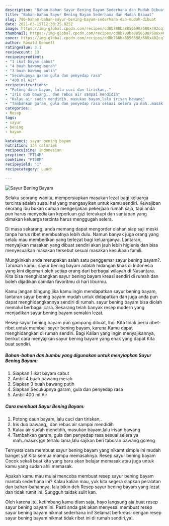 ```yaml
---
description: "Bahan-bahan Sayur Bening Bayam Sederhana dan Mudah Dibuat"
title: "Bahan-bahan Sayur Bening Bayam Sederhana dan Mudah Dibuat"
slug: 786-bahan-bahan-sayur-bening-bayam-sederhana-dan-mudah-dibuat
date: 2021-03-15T12:30:25.025Z
image: https://img-global.cpcdn.com/recipes/cd8b788ba8856598/680x482cq70/sayur-bening-bayam-foto-resep-utama.jpg
thumbnail: https://img-global.cpcdn.com/recipes/cd8b788ba8856598/680x482cq70/sayur-bening-bayam-foto-resep-utama.jpg
cover: https://img-global.cpcdn.com/recipes/cd8b788ba8856598/680x482cq70/sayur-bening-bayam-foto-resep-utama.jpg
author: Ronald Bennett
ratingvalue: 3.1
reviewcount: 13
recipeingredient:
- "1 ikat bayam cabut"
- "4 buah bawang merah"
- "3 buah bawang putih"
- "Secukupnya garam gula dan penyedap rasa"
- "400 ml Air"
recipeinstructions:
- "Potong daun bayam, lalu cuci dan tiriskan,."
- "Iris duo bawang,, dan rebus air sampai mendidih"
- "Kalau air sudah mendidih, masukan bayam,lalu irisan bawang"
- "Tambahkan garam, gula dan penyedap rasa sesuai selera ya mah..masak jgn terlalu lama,lalu sajikan beri taburan bawang goreng"
categories:
- Resep
tags:
- sayur
- bening
- bayam

katakunci: sayur bening bayam 
nutrition: 134 calories
recipecuisine: Indonesian
preptime: "PT14M"
cooktime: "PT58M"
recipeyield: "1"
recipecategory: Lunch

---
```



![Sayur Bening Bayam](https://img-global.cpcdn.com/recipes/cd8b788ba8856598/680x482cq70/sayur-bening-bayam-foto-resep-utama.jpg)

Selaku seorang wanita, mempersiapkan masakan lezat bagi keluarga tercinta adalah suatu hal yang mengasyikan untuk kamu sendiri. Kewajiban seorang ibu bukan cuman mengerjakan pekerjaan rumah saja, tapi anda pun harus menyediakan keperluan gizi tercukupi dan santapan yang dimakan keluarga tercinta harus menggugah selera.

Di masa  sekarang, anda memang dapat mengorder olahan siap saji meski tanpa harus ribet membuatnya lebih dulu. Namun banyak juga orang yang selalu mau memberikan yang terlezat bagi keluarganya. Lantaran, menyajikan masakan yang dibuat sendiri akan jauh lebih higienis dan bisa menyesuaikan masakan tersebut sesuai masakan kesukaan famili. 



Mungkinkah anda merupakan salah satu penggemar sayur bening bayam?. Tahukah kamu, sayur bening bayam adalah hidangan khas di Indonesia yang kini digemari oleh setiap orang dari berbagai wilayah di Nusantara. Kita bisa menghidangkan sayur bening bayam kreasi sendiri di rumah dan boleh dijadikan camilan favoritmu di hari liburmu.

Kamu jangan bingung jika kamu ingin mendapatkan sayur bening bayam, lantaran sayur bening bayam mudah untuk didapatkan dan juga anda pun dapat menghidangkannya sendiri di rumah. sayur bening bayam bisa diolah memalui berbagai cara. Sekarang telah banyak resep modern yang menjadikan sayur bening bayam semakin lezat.

Resep sayur bening bayam pun gampang dibuat, lho. Kita tidak perlu ribet-ribet untuk membeli sayur bening bayam, karena Kamu dapat menghidangkan di rumah sendiri. Bagi Kalian yang ingin menyajikannya, berikut cara menyajikan sayur bening bayam yang enak yang dapat Kita buat sendiri.

<!--inarticleads1-->

##### Bahan-bahan dan bumbu yang digunakan untuk menyiapkan Sayur Bening Bayam:

1. Siapkan 1 ikat bayam cabut
1. Ambil 4 buah bawang merah
1. Siapkan 3 buah bawang putih
1. Siapkan Secukupnya garam, gula dan penyedap rasa
1. Ambil 400 ml Air




<!--inarticleads2-->

##### Cara membuat Sayur Bening Bayam:

1. Potong daun bayam, lalu cuci dan tiriskan,.
1. Iris duo bawang,, dan rebus air sampai mendidih
1. Kalau air sudah mendidih, masukan bayam,lalu irisan bawang
1. Tambahkan garam, gula dan penyedap rasa sesuai selera ya mah..masak jgn terlalu lama,lalu sajikan beri taburan bawang goreng




Ternyata cara membuat sayur bening bayam yang nikamt simple ini mudah banget ya! Kita semua mampu memasaknya. Resep sayur bening bayam Cocok sekali buat kita yang baru akan belajar memasak atau juga untuk kamu yang sudah ahli memasak.

Apakah kamu mau mulai mencoba membuat resep sayur bening bayam mantab sederhana ini? Kalau kalian mau, yuk kita segera siapkan peralatan dan bahan-bahannya, lalu bikin deh Resep sayur bening bayam yang lezat dan tidak rumit ini. Sungguh taidak sulit kan. 

Oleh karena itu, ketimbang kamu diam saja, hayo langsung aja buat resep sayur bening bayam ini. Pasti anda gak akan menyesal membuat resep sayur bening bayam nikmat sederhana ini! Selamat berkreasi dengan resep sayur bening bayam nikmat tidak ribet ini di rumah sendiri,ya!.

